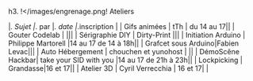 h3. !</images/engrenage.png! Ateliers

|_. Sujet |_. par |_. date |_.inscription |
| Gifs animées | tTh | du 14 au 17||
| Gouter Codelab | |||
| Sérigraphie DIY | Dirty-Print |||
| Initiation Arduino | Philippe Martorell |14 au 17 de 14 à 18h||
| Grafcet sous Arduino|Fabien Levac|||
| Auto Hébergement | chouchen et yunohost | ||
| DémoScêne Hackbar| take your SID with you |14 au 17 de 21h à 23h||
| Lockpicking | Grandasse|16 et 17||
| Atelier 3D | Cyril Verrecchia | 16 et 17| |